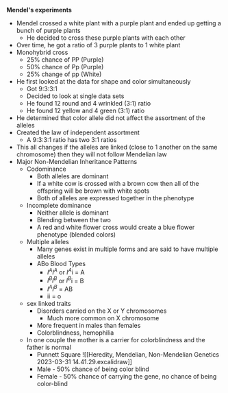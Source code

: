 **Mendel's experiments**
- Mendel crossed a white plant with a purple plant and ended up getting a bunch of purple plants
	- He decided to cross these purple plants with each other
- Over time, he got a ratio of 3 purple plants to 1 white plant 
- Monohybrid cross 
	- 25% chance of PP (Purple)
	- 50% chance of Pp (Purple)
	- 25% change of pp (White)
- He first looked at the data for shape and color simultaneously 
	- Got 9:3:3:1
	- Decided to look at single data sets
	- He found 12 round and 4 wrinkled (3:1) ratio
	- He found 12 yellow and 4 green (3:1) ratio
- He determined that color allele did not affect the assortment of the alleles
- Created the law of independent assortment
	- A 9:3:3:1 ratio has two 3:1 ratios
- This all changes if the alleles are linked (close to 1 another on the same chromosome) then they will not follow Mendelian law
- Major Non-Mendelian Inheritance Patterns
	- Codominance 
		- Both alleles are dominant
		- If a white cow is crossed with a brown cow then all of the offspring will be brown with white spots
		- Both of alleles are expressed together in the phenotype
	- Incomplete dominance
		- Neither allele is dominant 
		- Blending between the two
		- A red and white flower cross would create a blue flower phenotype (blended colors)
	- Multiple alleles
		- Many genes exist in multiple forms and are said to have multiple alleles
		- ABo Blood Types
			- $I^A$$I^A$ or $I^A$i = A
			- $I^B$$I^B$ or $I^B$i = B
			- $I^A$$I^B$ = AB
			- ii = o
	- sex linked traits
		- Disorders carried on the X or Y chromosomes 
			- Much more common on X chromosome
		- More frequent in males than females
		- Colorblindness, hemophilia 
	- In one couple the mother is a carrier for colorblindness and the father is normal
		- Punnett Square ![[Heredity, Mendelian, Non-Mendelian Genetics 2023-03-31 14.41.29.excalidraw]]
		- Male - 50% chance of being color blind
		- Female - 50% chance of carrying the gene, no chance of being color-blind

